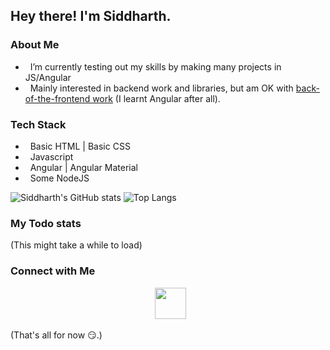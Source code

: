 ## Hey there! I'm Siddharth. 

###  About Me 

- &nbsp; I’m currently testing out my skills by making many projects in JS/Angular
- &nbsp; Mainly interested in backend work and libraries, but am OK with [back-of-the-frontend work](https://css-tricks.com/the-great-divide/) (I learnt Angular after all).

### Tech Stack

- &nbsp; Basic HTML | Basic CSS
- &nbsp; Javascript
- &nbsp; Angular | Angular Material
- &nbsp; Some NodeJS

<p float="left">
  <img src="https://github-readme-stats.vercel.app/api?username=SiddharthShyniben" alt="Siddharth&#39;s GitHub stats">
  <img src="https://github-readme-stats.vercel.app/api/top-langs/?username=SiddharthShyniben" alt="Top Langs">
</p>

### My Todo stats
(This might take a while to load)
<!-- TODO-IST:START -->
<!-- TODO-IST:END -->

### Connect with Me

<p align="center">
&nbsp; <a href="mailto:siddharth.muscat@gmail.com" target="_blank" rel="noopener noreferrer"><img src="https://logodownload.org/wp-content/uploads/2018/03/gmail-logo-16.png"  width="50px"/></a>
</p>

(That's all for now :smirk:.)
